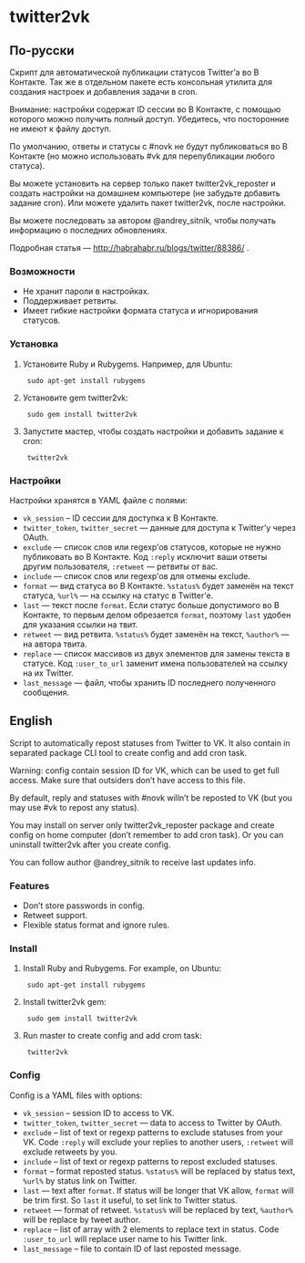 # twitter2vk

## По-русски

Скрипт для автоматической публикации статусов Twitter’а во В Контакте. Так же
в отдельном пакете есть консольная утилита для создания настроек и добавления
задачи в cron.

Внимание: настройки содержат ID сессии во В Контакте, с помощью которого можно
получить полный доступ. Убедитесь, что посторонние не имеют к файлу доступ.

По умолчанию, ответы и статусы с #novk не будут публиковаться во В Контакте (но
можно использовать #vk для перепубликации любого статуса).

Вы можете установить на сервер только пакет twitter2vk_reposter и создать
настройки на домашнем компьютере (не забудьте добавить задание cron). Или можете
удалить пакет twitter2vk, после настройки.

Вы можете последовать за автором @andrey_sitnik, чтобы получать информацию
о последних обновлениях.

Подробная статья — http://habrahabr.ru/blogs/twitter/88386/ .

### Возможности
- Не хранит пароли в настройках.
- Поддерживает ретвиты.
- Имеет гибкие настройки формата статуса и игнорирования статусов.

### Установка
1. Установите Ruby и Rubygems. Например, для Ubuntu:
   
        sudo apt-get install rubygems
   
2. Установите gem twitter2vk:
   
        sudo gem install twitter2vk
   
3. Запустите мастер, чтобы создать настройки и добавить задание к cron:
   
        twitter2vk

### Настройки
Настройки хранятся в YAML файле с полями:

* `vk_session` – ID сессии для доступка к В Контакте.
* `twitter_token`, `twitter_secret` — данные для доступа к Twitter’у через
  OAuth.
* `exclude` — список слов или regexp’ов статусов, которые не нужно публиковать
  во В Контакте. Код `:reply` исключит ваши ответы другим пользователя,
  `:retweet` — ретвиты от вас.
* `include` — список слов или regexp’ов для отмены exclude.
* `format` — вид статуса во В Контакте. `%status%` будет заменён на текст
  статуса, `%url%` — на ссылку на статус в Twitter’е.
* `last` — текст после `format`. Если статус больше допустимого во В Контакте,
  то первым делом обрезается `format`, поэтому `last` удобен для указания ссылки
  на твит.
* `retweet` — вид ретвита. `%status%` будет заменён на текст, `%author%` — на
  автора твита.
* `replace` — список массивов из двух элементов для замены текста в статусе. Код
  `:user_to_url` заменит имена пользователей на ссылку на их Twitter.
* `last_message` — файл, чтобы хранить ID последнего полученного сообщения.

## English
Script to automatically repost statuses from Twitter to VK. It also contain in
separated package CLI tool to create config and add cron task.

Warning: config contain session ID for VK, which can be used to get full access.
Make sure that outsiders don’t have access to this file.

By default, reply and statuses with #novk willn’t be reposted to VK (but you may
use #vk to repost any status).

You may install on server only twitter2vk_reposter package and create config
on home computer (don’t remember to add cron task). Or you can uninstall
twitter2vk after you create config.

You can follow author @andrey_sitnik to receive last updates info.

### Features
* Don’t store passwords in config.
* Retweet support.
* Flexible status format and ignore rules.

### Install
1. Install Ruby and Rubygems. For example, on Ubuntu:
   
        sudo apt-get install rubygems
   
2. Install twitter2vk gem:
   
        sudo gem install twitter2vk
   
3. Run master to create config and add crom task:
   
        twitter2vk

### Config
Config is a YAML files with options:

* `vk_session` – session ID to access to VK.
* `twitter_token`, `twitter_secret` — data to access to Twitter by OAuth.
* `exclude` – list of text or regexp patterns to exclude statuses from your VK.
  Code `:reply` will exclude your replies to another users, `:retweet` will
  exclude retweets by you.
* `include` – list of text or regexp patterns to repost excluded statuses.
* `format` – format reposted status. `%status%` will be replaced by status text,
  `%url%` by status link on Twitter.
* `last` — text after `format`. If status will be longer that VK allow,
  `format` will be trim first. So `last` it useful, to set link to Twitter
  status.
* `retweet` — format of retweet. `%status%` will be replaced by text,
  `%author%` will be replace by tweet author.
* `replace` – list of array with 2 elements to replace text in status. Code
  `:user_to_url` will replace user name to his Twitter link.
* `last_message` – file to contain ID of last reposted message.
